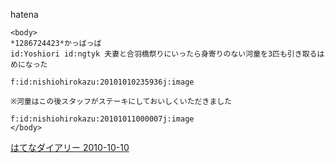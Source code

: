 
hatena

```
<body>
*1286724423*かっばっば
id:Yoshiori id:ngtyk 夫妻と合羽橋祭りにいったら身寄りのない河童を3匹も引き取るはめになった

f:id:nishiohirokazu:20101010235936j:image

※河童はこの後スタッフがステーキにしておいしくいただきました

f:id:nishiohirokazu:20101011000007j:image
</body>
```


[はてなダイアリー 2010-10-10](https://nishiohirokazu.hatenadiary.org/archive/2010/10/10)